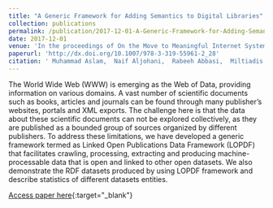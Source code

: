 ```yaml
---
title: "A Generic Framework for Adding Semantics to Digital Libraries"
collection: publications
permalink: /publication/2017-12-01-A-Generic-Framework-for-Adding-Semantics-to-Digital-Libraries
date: 2017-12-01
venue: 'In the proceedings of On the Move to Meaningful Internet Systems: OTM 2016 Workshops: Confederated International Workshops: EI2N, FBM, ICSP, Meta4eS, and OTMA 2016, Rhodes, Greece, October 24--28, 2016, Revised Selected Papers'
paperurl: 'http://dx.doi.org/10.1007/978-3-319-55961-2_28'
citation: ' Muhammad Aslam,  Naif Aljohani,  Rabeeh Abbasi,  Miltiadis Lytras,  Muhammad Kabir, &quot;A Generic Framework for Adding Semantics to Digital Libraries.&quot; In the proceedings of On the Move to Meaningful Internet Systems: OTM 2016 Workshops: Confederated International Workshops: EI2N, FBM, ICSP, Meta4eS, and OTMA 2016, Rhodes, Greece, October 24--28, 2016, Revised Selected Papers, 2017.'
---
```

The World Wide Web (WWW) is emerging as the Web of Data, providing information on various domains. A vast number of scientific documents such as books, articles and journals can be found through many publisher’s websites, portals and XML exports. The challenge here is that the data about these scientific documents can not be explored collectively, as they are published as a bounded group of sources organized by different publishers. To address these limitations, we have developed a generic framework termed as Linked Open Publications Data Framework (LOPDF) that facilitates crawling, processing, extracting and producing machine-processable data that is open and linked to other open datasets. We also demonstrate the RDF datasets produced by using LOPDF framework and describe statistics of different datasets entities.

[Access paper here](http://dx.doi.org/10.1007/978-3-319-55961-2_28){:target="_blank"}
